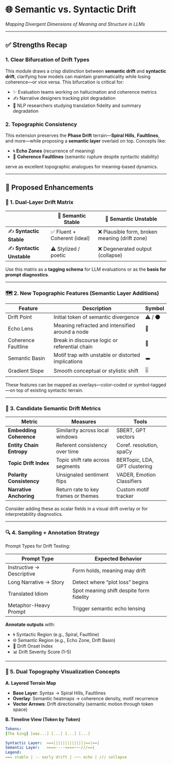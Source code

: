 # 🌐 Semantic vs. Syntactic Drift  
*Mapping Divergent Dimensions of Meaning and Structure in LLMs*

---

## ✅ Strengths Recap

### 1. Clear Bifurcation of Drift Types
This module draws a crisp distinction between **semantic drift** and **syntactic drift**, clarifying how models can maintain grammaticality while losing coherence—or vice versa. This bifurcation is critical for:

- ✨ Evaluation teams working on hallucination and coherence metrics  
- ✍️ Narrative designers tracking plot degradation  
- 🔬 NLP researchers studying translation fidelity and summary degradation

### 2. Topographic Consistency
This extension preserves the **Phase Drift** terrain—**Spiral Hills**, **Faultlines**, and more—while proposing a **semantic layer** overlaid on top. Concepts like:

- 🌀 **Echo Zones** (recurrence of meaning)
- 🌋 **Coherence Faultlines** (semantic rupture despite syntactic stability)

serve as excellent topographic analogues for meaning-based dynamics.

---

## 🔁 Proposed Enhancements

### 🧠 1. Dual-Layer Drift Matrix

|                         | 🧠 **Semantic Stable**        | 🧠 **Semantic Unstable**             |
|-------------------------|-------------------------------|--------------------------------------|
| ✍️ **Syntactic Stable**   | ✅ Fluent + Coherent (ideal)   | ❌ Plausible form, broken meaning (drift zone) |
| ✍️ **Syntactic Unstable** | ⚠️ Stylized / poetic          | ❌ Degenerated output (collapse)     |

Use this matrix as a **tagging schema** for LLM evaluations or as the **basis for prompt diagnostics**.

---

### 🗺️ 2. New Topographic Features (Semantic Layer Additions)

| Feature              | Description                                         | Symbol |
|----------------------|-----------------------------------------------------|--------|
| Drift Point          | Initial token of semantic divergence                | ⚠️ / 🌑 |
| Echo Lens            | Meaning refracted and intensified around a node     | 🔁     |
| Coherence Faultline  | Break in discourse logic or referential chain       | 🧱     |
| Semantic Basin       | Motif trap with unstable or distorted implications  | 🕳️     |
| Gradient Slope       | Smooth conceptual or stylistic shift                | 🎚️     |

These features can be mapped as overlays—color-coded or symbol-tagged—on top of existing syntactic terrain.

---

### 📏 3. Candidate Semantic Drift Metrics

| Metric                   | Measures                                | Tools                         |
|--------------------------|-----------------------------------------|-------------------------------|
| **Embedding Coherence**   | Similarity across local windows         | SBERT, GPT vectors            |
| **Entity Chain Entropy** | Referent consistency over time          | Coref. resolution, spaCy      |
| **Topic Drift Index**     | Topic shift rate across segments        | BERTopic, LDA, GPT clustering |
| **Polarity Consistency**  | Unsignaled sentiment flips              | VADER, Emotion Classifiers    |
| **Narrative Anchoring**   | Return rate to key frames or themes     | Custom motif tracker          |

Consider adding these as scalar fields in a visual drift overlay or for interpretability diagnostics.

---

### 🔍 4. Sampling + Annotation Strategy

Prompt Types for Drift Testing:

| Prompt Type             | Expected Behavior                          |
|-------------------------|--------------------------------------------|
| Instructive → Descriptive | Form holds, meaning may drift             |
| Long Narrative → Story  | Detect where “plot loss” begins            |
| Translated Idiom        | Spot meaning shift despite form fidelity   |
| Metaphor-Heavy Prompt   | Trigger semantic echo lensing              |

**Annotate outputs** with:

- 🌀 Syntactic Region (e.g., Spiral, Faultline)
- 🌐 Semantic Region (e.g., Echo Zone, Drift Basin)
- 📍 Drift Onset Index
- 📊 Drift Severity Score (1–5)

---

### 🎨 5. Dual Topography Visualization Concepts

**A. Layered Terrain Map**

- **Base Layer**: Syntax → Spiral Hills, Faultlines  
- **Overlay**: Semantic heatmaps → coherence density, motif recurrence  
- **Vector Arrows**: Drift directionality (semantic motion through token space)

**B. Timeline View (Token by Token)**

```yaml
Tokens:
[The king] [was...] [...] [...] [...]

Syntactic Layer:  ===||||||||||||||==|==|
Semantic Layer:   ====----====~~~///==|
Legend:
=== stable | -- early drift | ~~~ echo | /// collapse
